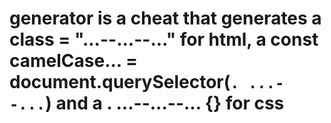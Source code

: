 # generator is a cheat that generates a class = "...--...--..." for html, a const camelCase... = document.querySelector(`. ...--...`) and a . ...--...--... {} for css
